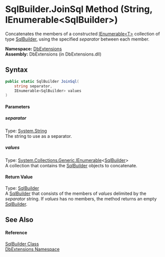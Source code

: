 SqlBuilder.JoinSql Method (String, IEnumerable&lt;SqlBuilder>)
==============================================================
Concatenates the members of a constructed [IEnumerable&lt;T>][1] collection of type [SqlBuilder][2], using the specified *separator* between each member.

**Namespace:** [DbExtensions][3]  
**Assembly:** DbExtensions (in DbExtensions.dll)

Syntax
------

```csharp
public static SqlBuilder JoinSql(
	string separator,
	IEnumerable<SqlBuilder> values
)
```

#### Parameters

##### *separator*
Type: [System.String][4]  
The string to use as a separator.

##### *values*
Type: [System.Collections.Generic.IEnumerable][1]&lt;[SqlBuilder][2]>  
A collection that contains the [SqlBuilder][2] objects to concatenate.

#### Return Value
Type: [SqlBuilder][2]  
 A [SqlBuilder][2] that consists of the members of *values* delimited by the *separator* string. If *values* has no members, the method returns an empty [SqlBuilder][2]. 

See Also
--------

#### Reference
[SqlBuilder Class][2]  
[DbExtensions Namespace][3]  

[1]: http://msdn.microsoft.com/en-us/library/9eekhta0
[2]: README.md
[3]: ../README.md
[4]: http://msdn.microsoft.com/en-us/library/s1wwdcbf